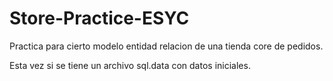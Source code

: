 # Store-Practice-ESYC
Practica para cierto modelo entidad relacion de una tienda core de pedidos.

Esta vez si se tiene un archivo sql.data con datos iniciales.
